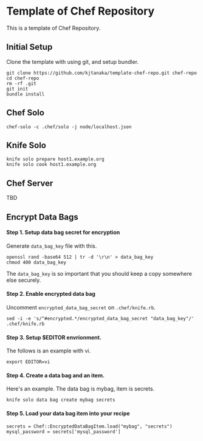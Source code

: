 Template of Chef Repository
===========================

This is a template of Chef Repository.

Initial Setup
-------------

Clone the template with using git, and setup bundler.

```
git clone https://github.com/kjtanaka/template-chef-repo.git chef-repo
cd chef-repo
rm -rf .git
git init
bundle install
```

Chef Solo
---------

```
chef-solo -c .chef/solo -j node/localhost.json
```

Knife Solo
---------

```
knife solo prepare host1.example.org
knife solo cook host1.example.org
```

Chef Server
---------------
TBD

Encrypt Data Bags
-----------------

#### Step 1. Setup data bag secret for encryption

Generate `data_bag_key` file with this.

```
openssl rand -base64 512 | tr -d '\r\n' > data_bag_key
chmod 400 data_bag_key
```
The `data_bag_key` is so important that you should keep a copy somewhere else securely.

#### Step 2. Enable encrypted data bag

Uncomment `encrypted_data_bag_secret` on `.chef/knife.rb`.

```
sed -i -e 's/^#encrypted.*/encrypted_data_bag_secret "data_bag_key"/' .chef/knife.rb
```

#### Step 3. Setup $EDITOR envrionment.

The follows is an example with vi.

```
export EDITOR=vi
```

#### Step 4. Create a data bag and an item.

Here's an example. The data bag is mybag, item is secrets.

```
knife solo data bag create mybag secrets
```

#### Step 5. Load your data bag item into your recipe

```
secrets = Chef::EncryptedDataBagItem.load("mybag", "secrets")
mysql_password = secrets['mysql_password']
```
